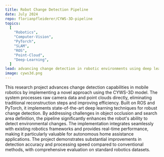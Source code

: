 ```yaml
---
title: Robot Change Detection Pipeline
date: July 2024
repo: florianpfleiderer/CYWS-3D-pipeline
topics:
  [
    "Robotics",
    "Computer-Vision",
    "PyTorch",
    "SLAM",
    "ROS",
    "Point-Cloud",
    "Deep-Learning",
  ]
lead: advancing change detection in robotic environments using deep learning
image: cyws3d.png
---
```


This research project advances change detection capabilities in mobile robotics
by implementing a novel approach using the CYWS-3D model. The system processes
raw camera data and point clouds directly, eliminating traditional
reconstruction steps and improving efficiency. Built on ROS and PyTorch, it
implements state-of-the-art deep learning techniques for robust change
detection. By addressing challenges in object occlusion and search area
definition, the pipeline significantly enhances the robot's ability to detect
environmental changes. The implementation integrates seamlessly with existing
robotics frameworks and provides real-time performance, making it particularly
valuable for autonomous home assistance applications. The project demonstrates
substantial improvements in detection accuracy and processing speed compared to
conventional methods, with comprehensive evaluation on standard robotics
datasets.
